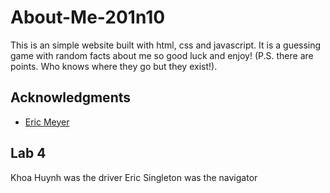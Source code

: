 # About-Me-201n10

This is an simple website built with html, css and javascript. It is a guessing game with random facts about me so good luck and enjoy! (P.S. there are points. Who knows where they go but they exist!).

## Acknowledgments

- [Eric Meyer](https://meyerweb.com/eric/tools/css/reset/)

## Lab 4
 Khoa Huynh was the driver
 Eric Singleton was the navigator


